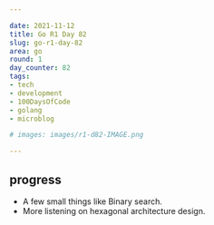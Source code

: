 ```yaml
---

date: 2021-11-12
title: Go R1 Day 82
slug: go-r1-day-82
area: go
round: 1
day_counter: 82
tags:
- tech
- development
- 100DaysOfCode
- golang
- microblog

# images: images/r1-d82-IMAGE.png

---
```


## progress

- A few small things like Binary search.
- More listening on hexagonal architecture design.

